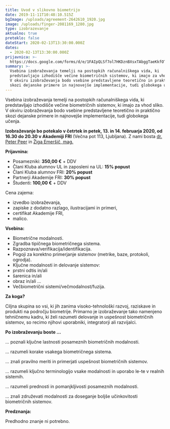 ```yaml
---
title: Uvod v slikovno biometrijo
date: 2019-11-11T10:48:10.515Z
bgImage: /uploads/agreement-2642610_1920.jpg
image: /uploads/finger-2081169_1280.jpg
type: izobrazevanje
aktualno: true
preteklo: false
dateStart: 2020-02-13T13:30:00.000Z
dates:
  - 2020-02-13T13:30:00.000Z
prijavnica: >-
  https://docs.google.com/forms/d/e/1FAIpQLSf7ol7HKDznBXsxTAbggTaeKkfOTH1KEg1il5iIsYr5Q3QEZQ/viewform?usp=sf_link
summary: >-
  Vsebina izobraževanja temelji na postopkih računalniškega vida, ki
  predstavljajo izhodišče večine biometričnih sistemov, ki imajo za vhod sliko.
  V okviru izobraževanja bodo vsebine predstavljene teoretično in praktično
  skozi dejanske primere in najnovejše implementacije, tudi globokega učenja.
---
```

Vsebina izobraževanja temelji na postopkih računalniškega vida, ki predstavljajo izhodišče večine biometričnih sistemov, ki imajo za vhod sliko. V okviru izobraževanja bodo vsebine predstavljene teoretično in praktično skozi dejanske primere in najnovejše implementacije, tudi globokega učenja. 

**Izobraževanje bo potekalo v četrtek in petek, 13. in 14. februarja 2020, od 16.30 do 20.30 v Akademiji FRI** (Večna pot 113, Ljubljana). Z nami bosta [dr. Peter Peer](https://akademijafri.si/izvajalci/peter-peer/) in [Žiga Emeršič, mag.](https://akademijafri.si/izvajalci/ziga-emersic/)

**Prijavnina:**

* Posamezniki: **350,00 €** + DDV
* Člani Kluba alumnov UL in zaposleni na UL: **15% popust**
* Člani Kluba alumnov FRI: **20% popust**
* Partnerji Akademije FRI: **30% popust**
* Študenti: **100,00 €** + DDV

Cena zajema:

* izvedbo izobraževanja,
* zapiske z dodatno razlago, ilustracijami in primeri,
* certifikat Akademije FRI,
* malico.

**Vsebina:**

* Biometrične modalnosti.
* Zgradba tipičnega biometričnega sistema.
* Razpoznava/verifikacija/identifikacija.
* Pogoji za korektno primerjanje sistemov (metrike, baze, protokoli, ogrodja).
* Ključne modalnosti in delovanje sistemov:
* prstni odtis in/ali
* šarenica in/ali
* obraz in/ali …
* Večbiometrični sistemi/večmodalnost/fuzija.

**Za koga?**

Ciljna skupina so vsi, ki jih zanima visoko-tehnološki razvoj, raziskave in produkti na področju biometrije. Primarno je izobraževanje tako namenjeno tehničnemu kadru, ki želi razumeti delovanje in uspešnost biometričnih sistemov, so recimo njihovi uporabniki, integratorji ali razvijalci.

**Po izobraževanju boste …**

… poznali ključne lastnosti posameznih biometričnih modalnosti.

… razumeli korake vsakega biometričnega sistema.

… znali pravilno meriti in primerjati uspešnost biometričnih sistemov.

… razumeli ključno terminologijo vsake modalnosti in uporabo le-te v realnih sistemih.

… razumeli prednosti in pomanjkljivosti posameznih modalnosti.

… znali združevati modalnosti za doseganje boljše učinkovitosti biometričnih sistemov.

**Predznanja:**

Predhodno znanje ni potrebno.
